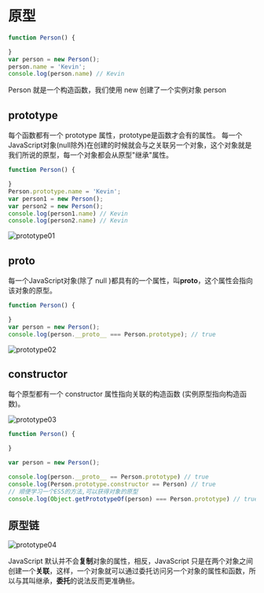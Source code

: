 # 原型

```js
function Person() {

}
var person = new Person();
person.name = 'Kevin';
console.log(person.name) // Kevin
```

Person 就是一个构造函数，我们使用 new 创建了一个实例对象 person

## prototype

每个函数都有一个 prototype 属性，prototype是函数才会有的属性。
每一个JavaScript对象(null除外)在创建的时候就会与之关联另一个对象，这个对象就是我们所说的原型，每一个对象都会从原型"继承"属性。

```js
function Person() {

}
Person.prototype.name = 'Kevin';
var person1 = new Person();
var person2 = new Person();
console.log(person1.name) // Kevin
console.log(person2.name) // Kevin
```

<img :src="$withBase('/prototype01.png')" alt="prototype01">

## **proto**

每一个JavaScript对象(除了 null )都具有的一个属性，叫**proto**，这个属性会指向该对象的原型。

```js
function Person() {

}
var person = new Person();
console.log(person.__proto__ === Person.prototype); // true
```

<img :src="$withBase('/prototype02.png')" alt="prototype02">

## constructor

每个原型都有一个 constructor 属性指向关联的构造函数 (实例原型指向构造函数)。

<img :src="$withBase('/prototype03.png')" alt="prototype03">

```js
function Person() {

}

var person = new Person();

console.log(person.__proto__ == Person.prototype) // true
console.log(Person.prototype.constructor == Person) // true
// 顺便学习一个ES5的方法,可以获得对象的原型
console.log(Object.getPrototypeOf(person) === Person.prototype) // true
```

## 原型链

<img :src="$withBase('/prototype04.png')" alt="prototype04">

JavaScript 默认并不会**复制**对象的属性，相反，JavaScript 只是在两个对象之间创建一个**关联**，这样，一个对象就可以通过委托访问另一个对象的属性和函数，所以与其叫继承，**委托**的说法反而更准确些。
